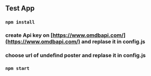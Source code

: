 ## Test App

### `npm install`
### create Api key on [https://www.omdbapi.com/](https://www.omdbapi.com/) and replase it in config.js
### choose url of  undefind poster and replase it in config.js
### `npm start`

